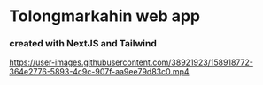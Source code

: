# Tolongmarkahin web app

### created with NextJS and Tailwind

https://user-images.githubusercontent.com/38921923/158918772-364e2776-5893-4c9c-907f-aa9ee79d83c0.mp4

